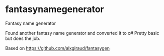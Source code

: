 # fantasynamegenerator
Fantasy name generator

Found another fantasy name generator and converted it to c#
Pretty basic but does the job.

Based on https://github.com/alxgiraud/fantasygen
